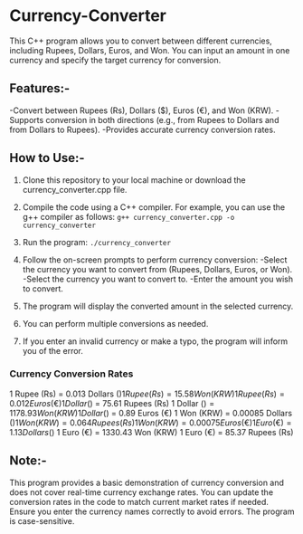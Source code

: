 # Currency-Converter
This C++ program allows you to convert between different currencies, including Rupees, Dollars, Euros, and Won. You can input an amount in one currency and specify the target currency for conversion.

## Features:-
-Convert between Rupees (Rs), Dollars ($), Euros (€), and Won (KRW).
-Supports conversion in both directions (e.g., from Rupees to Dollars and from Dollars to Rupees).
-Provides accurate currency conversion rates.

## How to Use:-
1. Clone this repository to your local machine or download the currency_converter.cpp file.

2. Compile the code using a C++ compiler. For example, you can use the g++ compiler as follows:
`g++ currency_converter.cpp -o currency_converter`

3. Run the program:
`./currency_converter`

4. Follow the on-screen prompts to perform currency conversion:
-Select the currency you want to convert from (Rupees, Dollars, Euros, or Won).
-Select the currency you want to convert to.
-Enter the amount you wish to convert.

5. The program will display the converted amount in the selected currency.

6. You can perform multiple conversions as needed.

7. If you enter an invalid currency or make a typo, the program will inform you of the error.

### Currency Conversion Rates

1 Rupee (Rs) = 0.013 Dollars ($)
1 Rupee (Rs) = 15.58 Won (KRW)
1 Rupee (Rs) = 0.012 Euros (€)
1 Dollar ($) = 75.61 Rupees (Rs)
1 Dollar ($) = 1178.93 Won (KRW)
1 Dollar ($) = 0.89 Euros (€)
1 Won (KRW) = 0.00085 Dollars ($)
1 Won (KRW) = 0.064 Rupees (Rs)
1 Won (KRW) = 0.00075 Euros (€)
1 Euro (€) = 1.13 Dollars ($)
1 Euro (€) = 1330.43 Won (KRW)
1 Euro (€) = 85.37 Rupees (Rs)

## Note:-
This program provides a basic demonstration of currency conversion and does not cover real-time currency exchange rates. You can update the conversion rates in the code to match current market rates if needed. Ensure you enter the currency names correctly to avoid errors. The program is case-sensitive.
